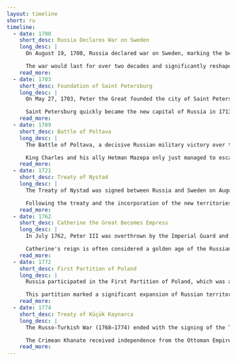 ```yaml
---
layout: timeline
short: ru
timeline:
  - date: 1700
    short_desc: Russia Declares War on Sweden
    long_desc: |
      On August 19, 1700, Russia declared war on Sweden, marking the beginning of Russia's involvement in the Great Northern War. This conflict aimed to secure access to the Baltic Sea and challenge Swedish dominance in the region.

      The war would last for over two decades and significantly reshape the balance of power in Northern Europe, with Russia emerging as a major force.
    read_more:
  - date: 1703
    short_desc: Foundation of Saint Petersburg
    long_desc: |
      On May 27, 1703, Peter the Great founded the city of Saint Petersburg. This new city was strategically located on the Baltic Sea and intended to serve as Russia's "window on Europe," facilitating trade and cultural exchange with the West.

      Saint Petersburg quickly became the new capital of Russia in 1713, symbolizing Peter's vision of a modernized, Europeanized Russia.
    read_more:
  - date: 1709
    short_desc: Battle of Poltava
    long_desc: |
      The Battle of Poltava, a decisive Russian military victory over the Swedes at Poltava occurred on June 28, 1709. This marked the turning point of the Great Northern War and the end of Cossack independence and the dawn of the Russian Empire.

      King Charles and his ally Hetman Mazepa only just managed to escape the battlefield to Turkey. The Battle of Poltava turned the tide of the war to the benefit of Russia.
    read_more:
  - date: 1721
    short_desc: Treaty of Nystad
    long_desc: |
      The Treaty of Nystad was signed between Russia and Sweden on August 30, 1721, which brought the Great Northern War to an end. Russia was the main benefactor under the agreement as Sweden formally recognised Russia’s claim to the whole of Ingria, Estonia and Livonia, plus Priozersk and Vyborg.

      Following the treaty and the incorporation of the new territories, Peter proclaimed the beginning of the Russian Empire and he adopted the title of emperor rather than tsar, although the word ‘tsar’ is still commonly used to refer to the ruler of the Russian Empire.
    read_more:
  - date: 1762
    short_desc: Catherine the Great Becomes Empress
    long_desc: |
      In July 1762, Peter III was overthrown by the Imperial Guard and replaced with his wife, Catherine II, The Great, on her orders. She reigned as Empress of Russia until her death in 1796, implementing numerous reforms and expanding Russia's territory.

      Catherine's reign is often considered a golden age of the Russian Empire, characterized by modernization, cultural development, and military successes.
    read_more:
  - date: 1772
    short_desc: First Partition of Poland
    long_desc: |
      Russia participated in the First Partition of Poland, which was announced on August 5, 1772. Poland lost 30% of its territory, which was divided between Prussia, Austria, and Russia.

      This partition marked a significant expansion of Russian territory and influence in Eastern Europe, contributing to the weakening of the Polish-Lithuanian Commonwealth.
    read_more:
  - date: 1774
    short_desc: Treaty of Küçük Kaynarca
    long_desc: |
      The Russo-Turkish War (1768–1774) ended with the signing of the Treaty of Küçük Kaynarca on July 21, 1774. The portion of the Yedisan region east of the Southern Bug river, the Kabarda region in the Caucasus, and several Crimean ports, went to Russia.

      The Crimean Khanate received independence from the Ottoman Empire, which also declared Russia the protector of Christians on its territory.
    read_more:
---
```

